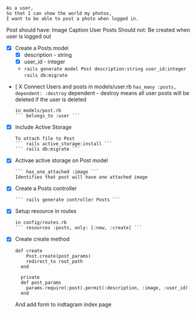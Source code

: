 ```
As a user,
So that I can show the world my photos,
I want to be able to post a photo when logged in.
```

Post should have:
  Image
  Caption
  User
Posts Should not:
  Be created when user is logged out

- [X] Create a Posts model
  - [X] description - string
  - [X] user_id - integer
  - 
    ``` rails generate model Post description:string user_id:integer ```
    ``` rails db:migrate ```
- [ X Connect Users and posts
      in models/user.rb
      ``` has_many :posts, dependent: :destroy ```
      dependent - destroy means all user posts will be deleted if the user is deleted

      in models/post.rb
      ``` belongs_to :user ```
- [X] Include Active Storage

      To attach file to Post
      ``` rails active_storage:install ```
      ``` rails db:migrate ```
- [X] Activae active storage on Post model

      ``` has_one_attached :image ```
      Identifies that post will have one attached image
- [X] Create a Posts controller
      
      ``` rails generate controller Posts ```
- [X] Setup resource in routes
  
      in config/routes.rb
      ``` resources :posts, only: [:new, :create] ```
- [X] Create create method

    ``` 
    def create
        Post.create(post_params)
        redirect_to root_path
      end
      
      private
      def post_params
        params.require(:post).permit(:description, :image, :user_id)
      end
    ```
    And add form to indtagram index page